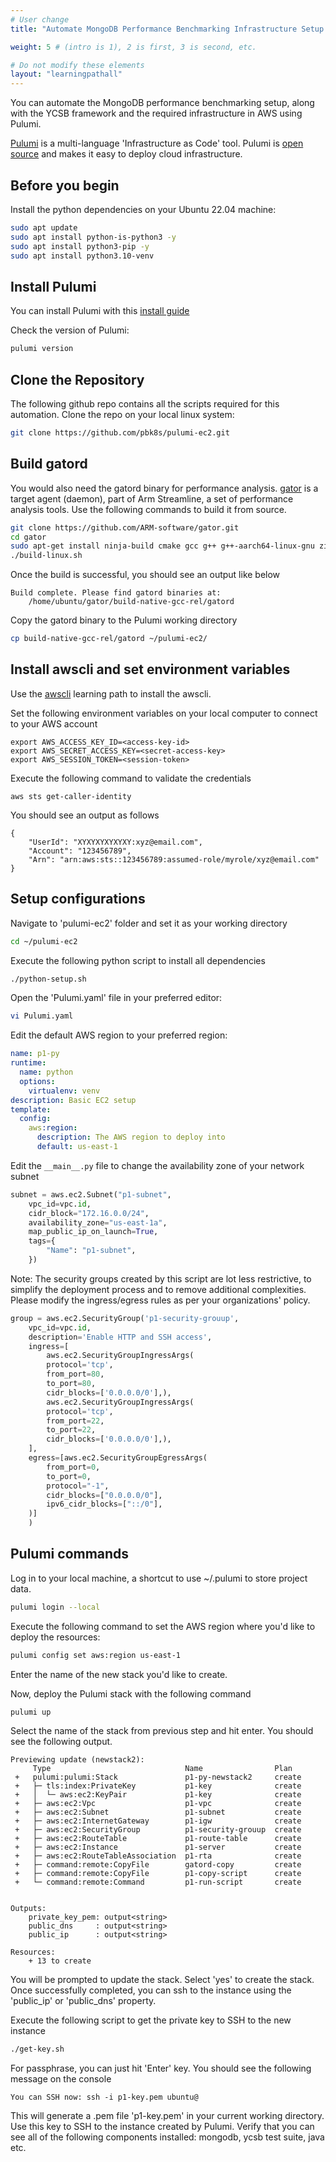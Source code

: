 ```yaml
---
# User change
title: "Automate MongoDB Performance Benchmarking Infrastructure Setup with Pulumi"

weight: 5 # (intro is 1), 2 is first, 3 is second, etc.

# Do not modify these elements
layout: "learningpathall"
---
```


You can automate the MongoDB performance benchmarking setup, along with the YCSB framework and the required infrastructure in AWS using Pulumi.

[Pulumi](https://www.pulumi.com/) is a multi-language 'Infrastructure as Code' tool. Pulumi is [open source](https://github.com/pulumi/pulumi) and makes it easy to deploy cloud infrastructure.

## Before you begin

Install the python dependencies on your Ubuntu 22.04 machine:

```bash
sudo apt update
sudo apt install python-is-python3 -y
sudo apt install python3-pip -y
sudo apt install python3.10-venv
```

## Install Pulumi 

You can install Pulumi with this [install guide](/install-guides/pulumi/)

Check the version of Pulumi:

```bash
pulumi version
```

## Clone the Repository
The following github repo contains all the scripts required for this automation. Clone the repo on your local linux system:

```bash
git clone https://github.com/pbk8s/pulumi-ec2.git
```

## Build gatord
You would also need the gatord binary for performance analysis. [gator](https://github.com/ARM-software/gator) is a target agent (daemon), part of Arm Streamline, a set of performance analysis tools. Use the following commands to build it from source.

```bash
git clone https://github.com/ARM-software/gator.git
cd gator
sudo apt-get install ninja-build cmake gcc g++ g++-aarch64-linux-gnu zip pkg-config
./build-linux.sh
```
Once the build is successful, you should see an output like below

```output
Build complete. Please find gatord binaries at:
    /home/ubuntu/gator/build-native-gcc-rel/gatord
```

Copy the gatord binary to the Pulumi working directory

```bash
cp build-native-gcc-rel/gatord ~/pulumi-ec2/
```

## Install awscli and set environment variables
Use the [awscli](https://learn.arm.com/install-guides/aws-cli/) learning path to install the awscli. 

Set the following environment variables on your local computer to connect to your AWS account
```console
export AWS_ACCESS_KEY_ID=<access-key-id>
export AWS_SECRET_ACCESS_KEY=<secret-access-key>
export AWS_SESSION_TOKEN=<session-token>
```
Execute the following command to validate the credentials
```console
aws sts get-caller-identity
```

You should see an output as follows
```output
{
    "UserId": "XYXYXYXYXYXY:xyz@email.com",
    "Account": "123456789",
    "Arn": "arn:aws:sts::123456789:assumed-role/myrole/xyz@email.com"
}
```

## Setup configurations 

Navigate to 'pulumi-ec2' folder and set it as your working directory

```bash
cd ~/pulumi-ec2
```

Execute the following python script to install all dependencies

```bash
./python-setup.sh
```

Open the 'Pulumi.yaml' file in your preferred editor:

```bash
vi Pulumi.yaml
```

Edit the default AWS region to your preferred region:

```yaml
name: p1-py
runtime:
  name: python
  options:
    virtualenv: venv
description: Basic EC2 setup
template:
  config:
    aws:region:
      description: The AWS region to deploy into
      default: us-east-1
```

Edit the `__main__.py` file to change the availability zone of your network subnet

```python
subnet = aws.ec2.Subnet("p1-subnet",
    vpc_id=vpc.id,
    cidr_block="172.16.0.0/24",
    availability_zone="us-east-1a",
    map_public_ip_on_launch=True,
    tags={
        "Name": "p1-subnet",
    })
```

Note: The security groups created by this script are lot less restrictive, to simplify the deployment process and to remove additional complexities. Please modify the ingress/egress rules as per your organizations' policy.

```python
group = aws.ec2.SecurityGroup('p1-security-grouup',
    vpc_id=vpc.id,
    description='Enable HTTP and SSH access',
    ingress=[
        aws.ec2.SecurityGroupIngressArgs(
        protocol='tcp',
        from_port=80,
        to_port=80,
        cidr_blocks=['0.0.0.0/0'],),
        aws.ec2.SecurityGroupIngressArgs(
        protocol='tcp',
        from_port=22,
        to_port=22,
        cidr_blocks=['0.0.0.0/0'],),
    ],
    egress=[aws.ec2.SecurityGroupEgressArgs(
        from_port=0,
        to_port=0,
        protocol="-1",
        cidr_blocks=["0.0.0.0/0"],
        ipv6_cidr_blocks=["::/0"],
    )]
    )
```

## Pulumi commands 

Log in to your local machine, a shortcut to use ~/.pulumi to store project data.

```bash
pulumi login --local
```

Execute the following command to set the AWS region where you'd like to deploy the resources:

```bash
pulumi config set aws:region us-east-1
```
Enter the name of the new stack you'd like to create.

Now, deploy the Pulumi stack with the following command

```bash
pulumi up
```
Select the name of the stack from previous step and hit enter. You should see the following output.

```output
Previewing update (newstack2):
     Type                              Name                Plan       
 +   pulumi:pulumi:Stack               p1-py-newstack2     create     
 +   ├─ tls:index:PrivateKey           p1-key              create     
 +   │  └─ aws:ec2:KeyPair             p1-key              create     
 +   ├─ aws:ec2:Vpc                    p1-vpc              create     
 +   ├─ aws:ec2:Subnet                 p1-subnet           create     
 +   ├─ aws:ec2:InternetGateway        p1-igw              create     
 +   ├─ aws:ec2:SecurityGroup          p1-security-grouup  create     
 +   ├─ aws:ec2:RouteTable             p1-route-table      create     
 +   ├─ aws:ec2:Instance               p1-server           create     
 +   ├─ aws:ec2:RouteTableAssociation  p1-rta              create     
 +   ├─ command:remote:CopyFile        gatord-copy         create     
 +   ├─ command:remote:CopyFile        p1-copy-script      create     
 +   └─ command:remote:Command         p1-run-script       create     


Outputs:
    private_key_pem: output<string>
    public_dns     : output<string>
    public_ip      : output<string>

Resources:
    + 13 to create
```
You will be prompted to update the stack. Select 'yes' to create the stack. Once successfully completed, you can ssh to the instance using the 'public_ip' or 'public_dns' property. 

Execute the following script to get the private key to SSH to the new instance
```bash
./get-key.sh
```
For passphrase, you can just hit 'Enter' key. You should see the following message on the console
```console
You can SSH now: ssh -i p1-key.pem ubuntu@
```
This will generate a .pem file 'p1-key.pem' in your current working directory. Use this key to SSH to the instance created by Pulumi.
Verify that you can see all of the following components installed: mongodb, ycsb test suite, java etc.
